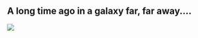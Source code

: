 ## A long time ago in a galaxy far, far away....

![](https://www.epcc.ed.ac.uk/sites/default/files/IMAGE/code%20wars%20300pxls.jpg)
